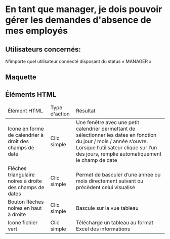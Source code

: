 # En tant que manager, je dois pouvoir gérer les demandes d'absence de mes employés

 ## Utilisateurs concernés:

N’importe quel utilisateur connecté disposant du status « MANAGER »

## Maquette



## Éléments HTML

<table>
<thead>
    <tr>
        <td>Élément HTML</td>
        <td>Type d'action</td>
        <td>Résultat</td>
    </tr>
</thead>
<tbody>
    <tr>
        <td>Icone en forme de calendrier à droit des champs de date</td>
        <td>Clic simple</td>
        <td>Une fenêtre avec une petit calendrier permettant de sélectionner les dates en fonction du jour / mois / année s’ouvre. Lorsque l’utilisateur clique sur l’un des jours, remplie automatiquement le champ de date</td>
    </tr>
    <tr>
        <td>Flèches triangulaire noires à droite des champs de dates</td>
        <td>Clic simple</td>
        <td>Permet de basculer d’une année ou mois directement suivant ou précèdent celui visualisé</td>
    </tr>
    <tr>
        <td>Bouton flèches noires en haut à droite</td>
        <td>Clic simple</td>
        <td>Bascule sur la vue tableau</td>
    </tr>
    <tr>
        <td>Icone fichier vert </td>
        <td>Clic simple</td>
        <td>Télécharge un tableau au format Excel des informations</td>
    </tr>
</tbody>
</table>

